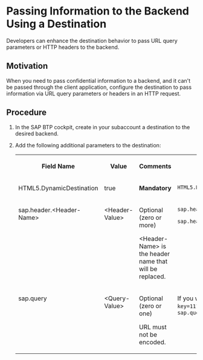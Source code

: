 <!-- loioe6dd6645a74d41a5a9376da80390012b -->

# Passing Information to the Backend Using a Destination

Developers can enhance the destination behavior to pass URL query parameters or HTTP headers to the backend.



## Motivation

When you need to pass confidential information to a backend, and it can't be passed through the client application, configure the destination to pass information via URL query parameters or headers in an HTTP request.



<a name="loioe6dd6645a74d41a5a9376da80390012b__section_zss_fjh_llb"/>

## Procedure

1.  In the SAP BTP cockpit, create in your subaccount a destination to the desired backend.
2.  Add the following additional parameters to the destination:


    <table>
    <tr>
    <th valign="top">

    Field Name


    
    </th>
    <th valign="top">

    Value


    
    </th>
    <th valign="top">

    Comments


    
    </th>
    <th valign="top">

    Example


    
    </th>
    </tr>
    <tr>
    <td valign="top">

    HTML5.DynamicDestination


    
    </td>
    <td valign="top">

    true


    
    </td>
    <td valign="top">

    **Mandatory**


    
    </td>
    <td valign="top">

    `HTML5.DynamicDestination:true`


    
    </td>
    </tr>
    <tr>
    <td valign="top">

    sap.header.<Header-Name\>


    
    </td>
    <td valign="top">

    <Header-Value\>


    
    </td>
    <td valign="top">

    Optional \(zero or more\)

    <Header-Name\> is the header name that will be replaced.


    
    </td>
    <td valign="top">

    `sap.header.CustomHeader:CustomValue`

    `sap.header.AnotherCustomHeader:AnotherCustomValue`


    
    </td>
    </tr>
    <tr>
    <td valign="top">

    sap.query


    
    </td>
    <td valign="top">

    <Query-Value\>


    
    </td>
    <td valign="top">

    Optional \(zero or one\)

    URL must not be encoded.


    
    </td>
    <td valign="top">

    If you want to add the URL query parameter `s=5&api-key=111-222-333`, you need to enter `sap.query:s=5&api-key=111-222-333`


    
    </td>
    </tr>
    </table>
    

